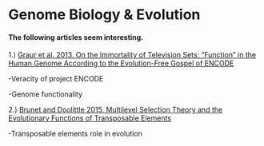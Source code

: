 # Genome Biology & Evolution
#### The following articles seem interesting. 

1.) [Graur et al. 2013. On the Immortality of Television Sets: “Function” in the
Human Genome According to the Evolution-Free Gospel
of ENCODE](http://gbe.oxfordjournals.org/content/5/3/578.full.pdf+html)

   -Veracity of project ENCODE
   
   -Genome functionality
   
2.) [Brunet and Doolittle 2015. Multilevel Selection Theory and the Evolutionary Functions
of Transposable Elements](http://gbe.oxfordjournals.org/content/7/8/2445.full.pdf+html)

   -Transposable elements role in evolution
